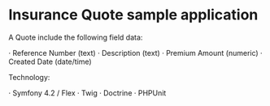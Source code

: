 # Insurance Quote sample application
 
A Quote  include the following field data:

·         Reference Number (text)
·         Description (text)
·         Premium Amount (numeric)
·         Created Date (date/time)

Technology:

·         Symfony 4.2 / Flex
·         Twig
·         Doctrine
·         PHPUnit

